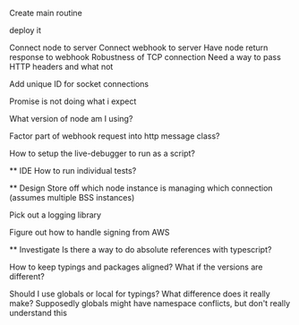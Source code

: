 Create main routine

deploy it

Connect node to server
Connect webhook to server
Have node return response to webhook
Robustness of TCP connection
Need a way to pass HTTP headers and what not

Add unique ID for socket connections

Promise is not doing what i expect

What version of node am I using?

Factor part of webhook request into http message class?

How to setup the live-debugger to run as a script?

** IDE
How to run individual tests?

** Design
Store off which node instance is managing which connection (assumes multiple BSS instances)

Pick out a logging library

Figure out how to handle signing from AWS


** Investigate
Is there a way to do absolute references with typescript?

How to keep typings and packages aligned? What if the versions are different?

Should I use globals or local for typings? What difference does it really make?
    Supposedly globals might have namespace conflicts, but don't really understand this